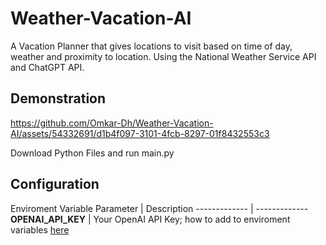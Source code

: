 # Weather-Vacation-AI

A Vacation Planner that gives locations to visit based on time of day, weather and proximity to location. 
Using the National Weather Service API and ChatGPT API.

## Demonstration
https://github.com/Omkar-Dh/Weather-Vacation-AI/assets/54332691/d1b4f097-3101-4fcb-8297-01f8432553c3

Download Python Files and run main.py

## Configuration
Enviroment Variable
Parameter  | Description
------------- | -------------
**OPENAI_API_KEY**  | Your OpenAI API Key; how to add to enviroment variables [here](https://help.openai.com/en/articles/5112595-best-practices-for-api-key-safety)
